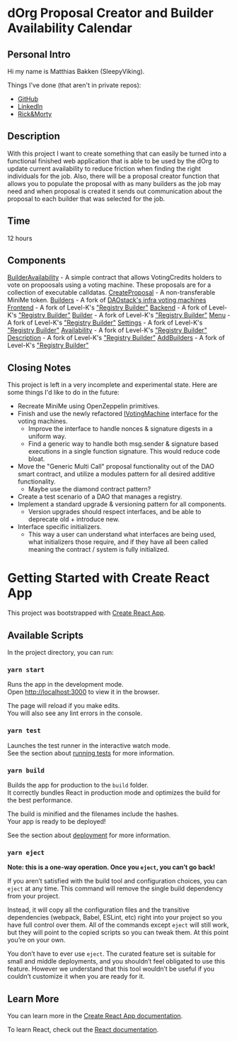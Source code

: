 # dOrg Proposal Creator and Builder Availability Calendar

## Personal Intro

Hi my name is Matthias Bakken (SleepyViking).

Things I've done (that aren't in private repos):

- [GitHub](https://github.com/MatthiasBakken)
- [LinkedIn](https://www.linkedin.com/in/Matthias-Bakken/)
- [Rick&Morty](https://rickandmorty-crappyfanpage.netlify.app/)

## Description

With this project I want to create something that can easily be turned into a functional finished web application that is able to be used by the dOrg to update current availability to reduce friction when finding the right individuals for the job. Also, there will be a proposal creator function that allows you to populate the proposal with as many builders as the job may need and when proposal is created it sends out communication about the proposal to each builder that was selected for the job.

## Time

12 hours

## Components

[BuilderAvailability](./src/contracts/DAO/DAO.sol) - A simple contract that allows VotingCredits holders to vote on propoosals using a voting machine. These proposals are for a collection of executable calldatas.
[CreateProposal](./src/contracts/DAO/VotingCredits/VotingCredits.sol) - A non-transferable MiniMe token.
[Builders](./src/contracts/DAO/VotingMachines) - A fork of [DAOstack's infra voting machines](https://github.com/daostack/infra)
[Frontend](./src/contracts/Registry/OwnedItemRegistry.sol) - A fork of Level-K's ["Registry Builder"](https://github.com/levelkdev/registry-builder)
[Backend](./src/contracts/Registry/OwnedItemRegistry.sol) - A fork of Level-K's ["Registry Builder"](https://github.com/levelkdev/registry-builder)
[Builder](./src/contracts/Registry/OwnedItemRegistry.sol) - A fork of Level-K's ["Registry Builder"](https://github.com/levelkdev/registry-builder)
[Menu](./src/contracts/Registry/OwnedItemRegistry.sol) - A fork of Level-K's ["Registry Builder"](https://github.com/levelkdev/registry-builder)
[Settings](./src/contracts/Registry/OwnedItemRegistry.sol) - A fork of Level-K's ["Registry Builder"](https://github.com/levelkdev/registry-builder)
[Availability](./src/contracts/Registry/OwnedItemRegistry.sol) - A fork of Level-K's ["Registry Builder"](https://github.com/levelkdev/registry-builder)
[Description](./src/contracts/Registry/OwnedItemRegistry.sol) - A fork of Level-K's ["Registry Builder"](https://github.com/levelkdev/registry-builder)
[AddBuilders](./src/contracts/Registry/OwnedItemRegistry.sol) - A fork of Level-K's ["Registry Builder"](https://github.com/levelkdev/registry-builder)

## Closing Notes

This project is left in a very incomplete and experimental state. Here are some things I'd like to do in the future:

- Recreate MiniMe using OpenZeppelin primitives.
- Finish and use the newly refactored [IVotingMachine](./src/contracts/DAO/VotingMachines/interfaces/IVotingMachine.sol) interface for the voting machines.
  - Improve the interface to handle nonces & signature digests in a uniform way.
  - Find a generic way to handle both msg.sender & signature based executions in a single function signature. This would reduce code bloat.
- Move the "Generic Multi Call" proposal functionality out of the DAO smart contract, and utilize a modules pattern for all desired additive functionality.
  - Maybe use the diamond contract pattern?
- Create a test scenario of a DAO that manages a registry.
- Implement a standard upgrade & versioning pattern for all components.
  - Version upgrades should respect interfaces, and be able to deprecate old + introduce new.
- Interface specific initializers.
  - This way a user can understand what interfaces are being used, what initializers those require, and if they have all been called meaning the contract / system is fully initialized.

# Getting Started with Create React App

This project was bootstrapped with [Create React App](https://github.com/facebook/create-react-app).

## Available Scripts

In the project directory, you can run:

### `yarn start`

Runs the app in the development mode.\
Open [http://localhost:3000](http://localhost:3000) to view it in the browser.

The page will reload if you make edits.\
You will also see any lint errors in the console.

### `yarn test`

Launches the test runner in the interactive watch mode.\
See the section about [running tests](https://facebook.github.io/create-react-app/docs/running-tests) for more information.

### `yarn build`

Builds the app for production to the `build` folder.\
It correctly bundles React in production mode and optimizes the build for the best performance.

The build is minified and the filenames include the hashes.\
Your app is ready to be deployed!

See the section about [deployment](https://facebook.github.io/create-react-app/docs/deployment) for more information.

### `yarn eject`

**Note: this is a one-way operation. Once you `eject`, you can’t go back!**

If you aren’t satisfied with the build tool and configuration choices, you can `eject` at any time. This command will remove the single build dependency from your project.

Instead, it will copy all the configuration files and the transitive dependencies (webpack, Babel, ESLint, etc) right into your project so you have full control over them. All of the commands except `eject` will still work, but they will point to the copied scripts so you can tweak them. At this point you’re on your own.

You don’t have to ever use `eject`. The curated feature set is suitable for small and middle deployments, and you shouldn’t feel obligated to use this feature. However we understand that this tool wouldn’t be useful if you couldn’t customize it when you are ready for it.

## Learn More

You can learn more in the [Create React App documentation](https://facebook.github.io/create-react-app/docs/getting-started).

To learn React, check out the [React documentation](https://reactjs.org/).
